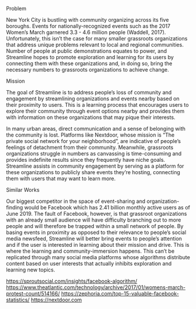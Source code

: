 Problem

New York City is bustling with community organizing across its five boroughs. Events for nationally-recognized events such as the 2017 Women’s March garnered 3.3 - 4.6 million people (Waddell, 2017). Unfortunately, this isn’t the case for many smaller grassroots organizations that address unique problems relevant to local and regional communities. Number of people at public demonstrations equates to power, and Streamline hopes to promote exploration and learning for its users by connecting them with these organizations and, in doing so, bring the necessary numbers to grassroots organizations to achieve change.


Mission

The goal of Streamline is to address people’s loss of community and engagement by streamlining organizations and events nearby based on their proximity to users. This is a learning process that encourages users to explore their community through event options nearby and provides them with information on these organizations that may pique their interests.

In many urban areas, direct communication and a sense of belonging with the community is lost. Platforms like Nextdoor, whose mission is “The private social network for your neighborhood”, are indicative of people’s feelings of detachment from their community. Meanwhile, grassroots organizations struggle in numbers as canvassing is time-consuming and provides indefinite results since they frequently have niche goals. Streamline assists in community engagement by serving as a platform for these organizations to publicly share events they’re hosting, connecting them with users that may want to learn more.


Similar Works

Our biggest competitor in the space of event-sharing and organization-finding would be Facebook which has 2.41 billion monthly active users as of June 2019. The fault of Facebook, however, is that grassroot organizations with an already small audience will have difficulty branching out to more people and will therefore be trapped within a small network of people. By basing events in proximity as opposed to their relevance to people’s social media newsfeed, Streamline will better bring events to people’s attention and if the user is interested in learning about their mission and drive. This is where the learning and community-immersion happens. This can’t be replicated through many social media platforms whose algorithms distribute content based on user interests that actually inhibits exploration and learning new topics.


https://sproutsocial.com/insights/facebook-algorithm/
https://www.theatlantic.com/technology/archive/2017/01/womens-march-protest-count/514166/
https://zephoria.com/top-15-valuable-facebook-statistics/
https://nextdoor.com
